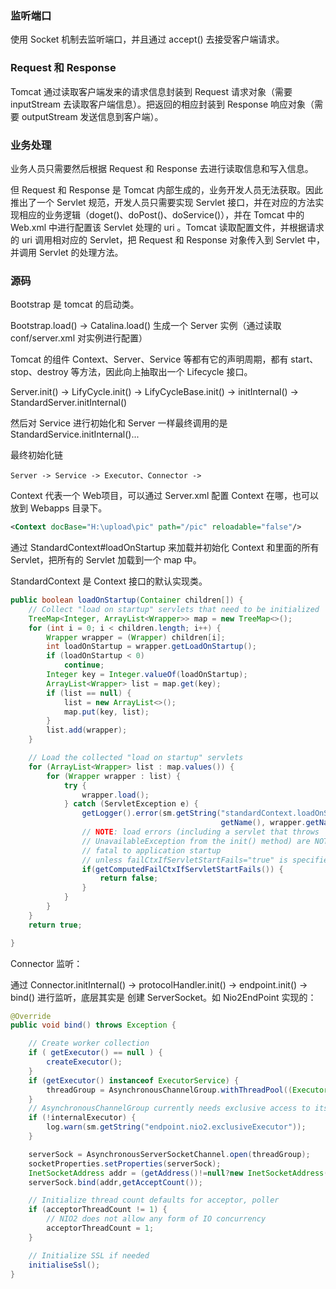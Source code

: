 ### 监听端口

使用 Socket 机制去监听端口，并且通过 accept() 去接受客户端请求。

### Request 和 Response

Tomcat 通过读取客户端发来的请求信息封装到 Request 请求对象（需要 inputStream 去读取客户端信息）。把返回的相应封装到 Response 响应对象（需要 outputStream 发送信息到客户端）。

### 业务处理

业务人员只需要然后根据 Request 和 Response 去进行读取信息和写入信息。

但 Request 和 Response 是 Tomcat 内部生成的，业务开发人员无法获取。因此推出了一个 Servlet 规范，开发人员只需要实现 Servlet 接口，并在对应的方法实现相应的业务逻辑（doget()、doPost()、doService()），并在 Tomcat 中的 Web.xml 中进行配置该 Servlet 处理的 uri 。Tomcat 读取配置文件，并根据请求的 uri 调用相对应的 Servlet，把 Request 和 Response 对象传入到 Servlet 中，并调用 Servlet 的处理方法。



### 源码

Bootstrap 是 tomcat 的启动类。

Bootstrap.load() -> Catalina.load() 生成一个 Server 实例（通过读取 conf/server.xml 对实例进行配置）



Tomcat 的组件 Context、Server、Service 等都有它的声明周期，都有 start、stop、destroy 等方法，因此向上抽取出一个 Lifecycle 接口。



Server.init() -> LifyCycle.init() -> LifyCycleBase.init() -> initInternal() -> StandardServer.initInternal()

然后对 Service 进行初始化和 Server 一样最终调用的是 StandardService.initInternal()...

最终初始化链

```
Server -> Service -> Executor、Connector -> 
```



Context 代表一个 Web项目，可以通过 Server.xml 配置 Context 在哪，也可以放到 Webapps 目录下。

```xml
<Context docBase="H:\upload\pic" path="/pic" reloadable="false"/>
```

通过 StandardContext#loadOnStartup 来加载并初始化 Context 和里面的所有 Servlet，把所有的 Servlet 加载到一个 map 中。

StandardContext 是 Context 接口的默认实现类。

```java
public boolean loadOnStartup(Container children[]) {
    // Collect "load on startup" servlets that need to be initialized
    TreeMap<Integer, ArrayList<Wrapper>> map = new TreeMap<>();
    for (int i = 0; i < children.length; i++) {
        Wrapper wrapper = (Wrapper) children[i];
        int loadOnStartup = wrapper.getLoadOnStartup();
        if (loadOnStartup < 0)
            continue;
        Integer key = Integer.valueOf(loadOnStartup);
        ArrayList<Wrapper> list = map.get(key);
        if (list == null) {
            list = new ArrayList<>();
            map.put(key, list);
        }
        list.add(wrapper);
    }

    // Load the collected "load on startup" servlets
    for (ArrayList<Wrapper> list : map.values()) {
        for (Wrapper wrapper : list) {
            try {
                wrapper.load();
            } catch (ServletException e) {
                getLogger().error(sm.getString("standardContext.loadOnStartup.loadException",
                                               getName(), wrapper.getName()), StandardWrapper.getRootCause(e));
                // NOTE: load errors (including a servlet that throws
                // UnavailableException from the init() method) are NOT
                // fatal to application startup
                // unless failCtxIfServletStartFails="true" is specified
                if(getComputedFailCtxIfServletStartFails()) {
                    return false;
                }
            }
        }
    }
    return true;

}
```



Connector 监听：

通过 Connector.initInternal() -> protocolHandler.init() -> endpoint.init() -> bind() 进行监听，底层其实是 创建 ServerSocket。如 Nio2EndPoint 实现的：

```java
@Override
public void bind() throws Exception {

    // Create worker collection
    if ( getExecutor() == null ) {
        createExecutor();
    }
    if (getExecutor() instanceof ExecutorService) {
        threadGroup = AsynchronousChannelGroup.withThreadPool((ExecutorService) getExecutor());
    }
    // AsynchronousChannelGroup currently needs exclusive access to its executor service
    if (!internalExecutor) {
        log.warn(sm.getString("endpoint.nio2.exclusiveExecutor"));
    }

    serverSock = AsynchronousServerSocketChannel.open(threadGroup);
    socketProperties.setProperties(serverSock);
    InetSocketAddress addr = (getAddress()!=null?new InetSocketAddress(getAddress(),getPort()):new InetSocketAddress(getPort()));
    serverSock.bind(addr,getAcceptCount());

    // Initialize thread count defaults for acceptor, poller
    if (acceptorThreadCount != 1) {
        // NIO2 does not allow any form of IO concurrency
        acceptorThreadCount = 1;
    }

    // Initialize SSL if needed
    initialiseSsl();
}
```

